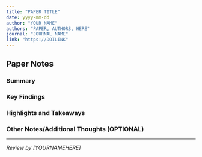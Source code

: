 ```yaml
---
title: "PAPER TITLE"
date: yyyy-mm-dd
author: "YOUR NAME"
authors: "PAPER, AUTHORS, HERE"
journal: "JOURNAL NAME"
link: "https://DOILINK"
---
```

## Paper Notes

### Summary


### Key Findings


### Highlights and Takeaways


### Other Notes/Additional Thoughts (OPTIONAL)

---

*Review by [YOURNAMEHERE]*
